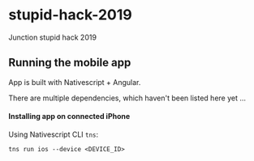 # stupid-hack-2019
Junction stupid hack 2019

## Running the mobile app

App is built with Nativescript + Angular.

There are multiple dependencies, which haven't been listed here yet ...

#### Installing app on connected iPhone

Using Nativescript CLI `tns`:

`tns run ios --device <DEVICE_ID>`